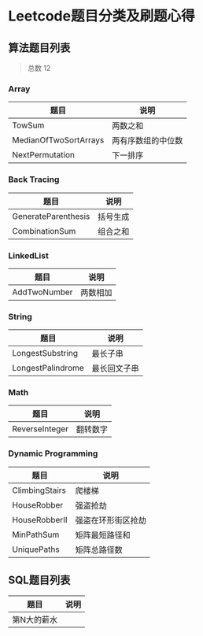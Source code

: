 # Leetcode题目分类及刷题心得


## 算法题目列表

> 总数 12

### Array

|题目|说明|
|----|----|
|TowSum|两数之和|
|MedianOfTwoSortArrays|两有序数组的中位数|
|NextPermutation|下一排序|

### Back Tracing

|题目|说明|
|----|----|
|GenerateParenthesis|括号生成|
|CombinationSum|组合之和|

### LinkedList

|题目|说明|
|----|----|
|AddTwoNumber|两数相加|

### String

|题目|说明|
|----|----|
|LongestSubstring|最长子串|
|LongestPalindrome|最长回文子串|


### Math

|题目|说明|
|----|----|
|ReverseInteger|翻转数字|

### Dynamic Programming

|题目|说明|
|----|----|
|ClimbingStairs|爬楼梯|
|HouseRobber|强盗抢劫|
|HouseRobberII|强盗在环形街区抢劫|
|MinPathSum|矩阵最短路径和|
|UniquePaths|矩阵总路径数|

## SQL题目列表

|题目|说明|
|----|----|
|第N大的薪水||